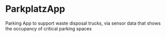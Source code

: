 # ParkplatzApp
Parking App to support waste disposal trucks, via sensor data that shows the occupancy of critical parking spaces

